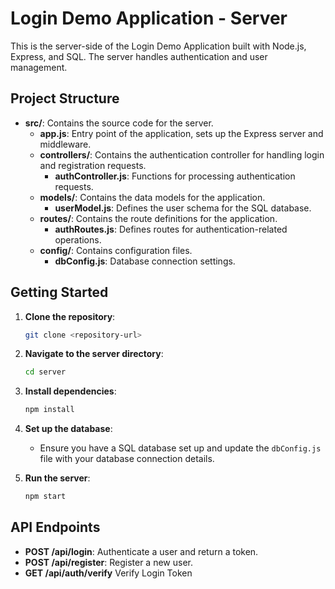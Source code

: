 # Login Demo Application - Server

This is the server-side of the Login Demo Application built with Node.js, Express, and SQL. The server handles authentication and user management.

## Project Structure

- **src/**: Contains the source code for the server.
  - **app.js**: Entry point of the application, sets up the Express server and middleware.
  - **controllers/**: Contains the authentication controller for handling login and registration requests.
    - **authController.js**: Functions for processing authentication requests.
  - **models/**: Contains the data models for the application.
    - **userModel.js**: Defines the user schema for the SQL database.
  - **routes/**: Contains the route definitions for the application.
    - **authRoutes.js**: Defines routes for authentication-related operations.
  - **config/**: Contains configuration files.
    - **dbConfig.js**: Database connection settings.

## Getting Started

1. **Clone the repository**:

   ```bash
   git clone <repository-url>
   ```

2. **Navigate to the server directory**:

   ```bash
   cd server
   ```

3. **Install dependencies**:

   ```bash
   npm install
   ```

4. **Set up the database**:

   - Ensure you have a SQL database set up and update the `dbConfig.js` file with your database connection details.

5. **Run the server**:

   ```bash
   npm start
   ```

## API Endpoints

- **POST /api/login**: Authenticate a user and return a token.
- **POST /api/register**: Register a new user.
- **GET /api/auth/verify** Verify Login Token
